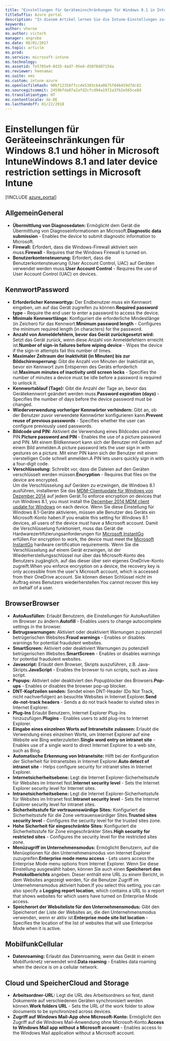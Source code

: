 ```yaml
---
title: "Einstellungen für Geräteeinschränkungen für Windows 8.1 in Intune"
titleSuffix: Azure portal
description: "In diesem Artikel lernen Sie die Intune-Einstellungen zur Steuerung von Geräteeinstellungen und -funktionen auf Windows 8.1-Geräten kennen."
keywords: 
author: vhorne
ms.author: victorh
manager: angrobe
ms.date: 08/01/2017
ms.topic: article
ms.prod: 
ms.service: microsoft-intune
ms.technology: 
ms.assetid: fe5785e9-8d35-4ad7-95e8-d50f8d87154a
ms.reviewer: heenamac
ms.suite: ems
ms.custom: intune-azure
ms.openlocfilehash: 90bf12356ffccde5303c64a0675f046459d7dc82
ms.sourcegitcommit: 2459bfda07a2afd2cfcd94a1972a3fb2e565ce8d
ms.translationtype: HT
ms.contentlocale: de-DE
ms.lasthandoff: 01/22/2018
---
```

# <a name="windows-81-and-later-device-restriction-settings-in-microsoft-intune"></a><span data-ttu-id="27a4f-103">Einstellungen für Geräteeinschränkungen für Windows 8.1 und höher in Microsoft Intune</span><span class="sxs-lookup"><span data-stu-id="27a4f-103">Windows 8.1 and later device restriction settings in Microsoft Intune</span></span>

[!INCLUDE [azure_portal](./includes/azure_portal.md)]

## <a name="general"></a><span data-ttu-id="27a4f-104">Allgemein</span><span class="sxs-lookup"><span data-stu-id="27a4f-104">General</span></span>

-   <span data-ttu-id="27a4f-105">**Übermittlung von Diagnosedaten:** Ermöglicht dem Gerät die Übermittlung von Diagnoseinformationen an Microsoft.</span><span class="sxs-lookup"><span data-stu-id="27a4f-105">**Diagnostic data submission** - Enables the device to submit diagnostic information to Microsoft.</span></span>
-   <span data-ttu-id="27a4f-106">**Firewall:** Erfordert, dass die Windows-Firewall aktiviert sein muss.</span><span class="sxs-lookup"><span data-stu-id="27a4f-106">**Firewall** - Requires that the Windows Firewall is turned on.</span></span>
-   <span data-ttu-id="27a4f-107">**Benutzerkontensteuerung:** Erfordert, dass die Benutzerkontensteuerung (User Account Control, UAC) auf Geräten verwendet werden muss.</span><span class="sxs-lookup"><span data-stu-id="27a4f-107">**User Account Control** - Requires the use of User Account Control (UAC) on devices.</span></span>

## <a name="password"></a><span data-ttu-id="27a4f-108">Kennwort</span><span class="sxs-lookup"><span data-stu-id="27a4f-108">Password</span></span>
-   <span data-ttu-id="27a4f-109">**Erforderlicher Kennworttyp:** Der Endbenutzer muss ein Kennwort eingeben, um auf das Gerät zugreifen zu können.</span><span class="sxs-lookup"><span data-stu-id="27a4f-109">**Required password type** - Require the end user to enter a password to access the device.</span></span>
-   <span data-ttu-id="27a4f-110">**Minimale Kennwortlänge:** Konfiguriert die erforderliche Mindestlänge (in Zeichen) für das Kennwort.</span><span class="sxs-lookup"><span data-stu-id="27a4f-110">**Minimum password length** - Configures the minimum required length (in characters) for the password.</span></span>
-   <span data-ttu-id="27a4f-111">**Anzahl von Anmeldefehlern, bevor das Gerät zurückgesetzt wird:** Setzt das Gerät zurück, wenn diese Anzahl von Anmeldefehlern erreicht ist.</span><span class="sxs-lookup"><span data-stu-id="27a4f-111">**Number of sign-in failures before wiping device** - Wipes the device if the sign-in attempts fail this number of times.</span></span>
-   <span data-ttu-id="27a4f-112">**Maximaler Zeitraum der Inaktivität (in Minuten) bis zur Bildschirmsperrung:** Gibt die Anzahl von Minuten der Inaktivität an, bevor ein Kennwort zum Entsperren des Geräts erforderlich ist.</span><span class="sxs-lookup"><span data-stu-id="27a4f-112">**Maximum minutes of inactivity until screen locks** - Specifies the number of minutes a device must be idle before a password is required to unlock it.</span></span>
-   <span data-ttu-id="27a4f-113">**Kennwortablauf (Tage):** Gibt die Anzahl der Tage an, bevor das Gerätekennwort geändert werden muss.</span><span class="sxs-lookup"><span data-stu-id="27a4f-113">**Password expiration (days)** - Specifies the number of days before the device password must be changed.</span></span>
-   <span data-ttu-id="27a4f-114">**Wiederverwendung vorheriger Kennwörter verhindern:** Gibt an, ob der Benutzer zuvor verwendete Kennwörter konfigurieren kann.</span><span class="sxs-lookup"><span data-stu-id="27a4f-114">**Prevent reuse of previous passwords** - Specifies whether the user can configure previously used passwords.</span></span>
-   <span data-ttu-id="27a4f-115">**Bildcode und PIN:** Aktiviert die Verwendung eines Bildcodes und einer PIN.</span><span class="sxs-lookup"><span data-stu-id="27a4f-115">**Picture password and PIN** - Enables the use of a picture password and PIN.</span></span> <span data-ttu-id="27a4f-116">Mit einem Bildkennwort kann sich der Benutzer mit Gesten auf einem Bild anmelden.</span><span class="sxs-lookup"><span data-stu-id="27a4f-116">A picture password lets the user sign in with gestures on a picture.</span></span> <span data-ttu-id="27a4f-117">Mit einer PIN kann sich der Benutzer mit einem vierstelligen Code schnell anmelden.</span><span class="sxs-lookup"><span data-stu-id="27a4f-117">A PIN lets users quickly sign in with a four-digit code.</span></span>
-   <span data-ttu-id="27a4f-118">**Verschlüsselung:** Schreibt vor, dass die Dateien auf den Geräten verschlüsselt werden müssen.</span><span class="sxs-lookup"><span data-stu-id="27a4f-118">**Encryption** - Requires that files on the device are encrypted.</span></span><br><span data-ttu-id="27a4f-119">Um die Verschlüsselung auf Geräten zu erzwingen, die Windows 8.1 ausführen, installieren Sie das [MDM-Clientupdate für Windows von Dezember 2014](https://support.microsoft.com/kb/3013816) auf jedem Gerät.</span><span class="sxs-lookup"><span data-stu-id="27a4f-119">To enforce encryption on devices that run Windows 8.1, you must install the [December 2014 MDM client update for Windows](https://support.microsoft.com/kb/3013816) on each device.</span></span>
<span data-ttu-id="27a4f-120">Wenn Sie diese Einstellung für Windows 8.1-Geräte aktivieren, müssen alle Benutzer des Geräts ein Microsoft-Konto haben.</span><span class="sxs-lookup"><span data-stu-id="27a4f-120">If you enable this setting for Windows 8.1 devices, all users of the device must have a Microsoft account.</span></span>
<span data-ttu-id="27a4f-121">Damit die Verschlüsselung funktioniert, muss das Gerät die Hardwarezertifizierungsanforderungen für [Microsoft InstantGo](https://blogs.windows.com/windowsexperience/2014/06/19/instantgo-a-better-way-to-sleep/#IBHULcTfI4PokO8X.97) erfüllen.</span><span class="sxs-lookup"><span data-stu-id="27a4f-121">For encryption to work, the device must meet the [Microsoft InstantGo](https://blogs.windows.com/windowsexperience/2014/06/19/instantgo-a-better-way-to-sleep/#IBHULcTfI4PokO8X.97) hardware certification requirements.</span></span>
<span data-ttu-id="27a4f-122">Wenn Sie die Verschlüsselung auf einem Gerät erzwingen, ist der Wiederherstellungsschlüssel nur über das Microsoft-Konto des Benutzers zugänglich, auf das dieser über sein eigenes OneDrive-Konto zugreift.</span><span class="sxs-lookup"><span data-stu-id="27a4f-122">When you enforce encryption on a device, the recovery key is only accessible from the user's Microsoft account, which is accessed from their OneDrive account.</span></span> <span data-ttu-id="27a4f-123">Sie können diesen Schlüssel nicht im Auftrag eines Benutzers wiederherstellen.</span><span class="sxs-lookup"><span data-stu-id="27a4f-123">You cannot recover this key on behalf of a user.</span></span>     



## <a name="browser"></a><span data-ttu-id="27a4f-124">Browser</span><span class="sxs-lookup"><span data-stu-id="27a4f-124">Browser</span></span>
-   <span data-ttu-id="27a4f-125">**AutoAusfüllen:** Erlaubt Benutzern, die Einstellungen für AutoAusfüllen im Browser zu ändern.</span><span class="sxs-lookup"><span data-stu-id="27a4f-125">**Autofill** - Enables users to change autocomplete settings in the browser.</span></span>
-   <span data-ttu-id="27a4f-126">**Betrugswarnungen:** Aktiviert oder deaktiviert Warnungen zu potenziell betrügerischen Websites.</span><span class="sxs-lookup"><span data-stu-id="27a4f-126">**Fraud warnings** - Enables or disables warnings for potential fraudulent websites.</span></span>
-   <span data-ttu-id="27a4f-127">**SmartScreen:** Aktiviert oder deaktiviert Warnungen zu potenziell betrügerischen Websites.</span><span class="sxs-lookup"><span data-stu-id="27a4f-127">**SmartScreen** - Enables or disables warnings for potential fraudulent websites.</span></span>
-   <span data-ttu-id="27a4f-128">**Javascript:** Erlaubt dem Browser, Skripts auszuführen, z.B. Java-Skripts.</span><span class="sxs-lookup"><span data-stu-id="27a4f-128">**JavaScript** - Enables the browser to run scripts, such as Java script.</span></span>
-   <span data-ttu-id="27a4f-129">**Popups:** Aktiviert oder deaktiviert den Popupblocker des Browsers.</span><span class="sxs-lookup"><span data-stu-id="27a4f-129">**Pop-ups** - Enables or disables the browser pop-up blocker.</span></span>
-   <span data-ttu-id="27a4f-130">**DNT-Kopfzeilen senden:** Sendet einen DNT-Header (Do Not Track, nicht nachverfolgen) an besuchte Websites in Internet Explorer.</span><span class="sxs-lookup"><span data-stu-id="27a4f-130">**Send do-not-track headers** - Sends a do not track header to visited sites in Internet Explorer.</span></span>
-   <span data-ttu-id="27a4f-131">**Plug-Ins** Erlaubt Benutzern, Internet Explorer Plug-Ins hinzuzufügen.</span><span class="sxs-lookup"><span data-stu-id="27a4f-131">**Plugins** - Enables users to add plug-ins to Internet Explorer.</span></span>
-   <span data-ttu-id="27a4f-132">**Eingabe eines einzelnen Worts auf Intranetsite zulassen:** Erlaubt die Verwendung eines einzelnen Worts, um Internet Explorer auf eine Website wie Bing weiterzuleiten.</span><span class="sxs-lookup"><span data-stu-id="27a4f-132">**Single word entry on intranet site** - Enables use of a single word to direct Internet Explorer to a web site, such as Bing.</span></span>
-   <span data-ttu-id="27a4f-133">**Automatische Erkennung von Intranetsite:** Hilft bei der Konfiguration der Sicherheit für Intranetsites in Internet Explorer.</span><span class="sxs-lookup"><span data-stu-id="27a4f-133">**Auto detect of intranet site** - Helps configure security for intranet sites in Internet Explorer.</span></span>
-   <span data-ttu-id="27a4f-134">**Internetsicherheitsebene:** Legt die Internet Explorer-Sicherheitsstufe für Websites im Internet fest.</span><span class="sxs-lookup"><span data-stu-id="27a4f-134">**Internet security level** - Sets the Internet Explorer security level for Internet sites.</span></span>
-   <span data-ttu-id="27a4f-135">**Intranetsicherheitsebene:** Legt die Internet Explorer-Sicherheitsstufe für Websites im Intranet fest.</span><span class="sxs-lookup"><span data-stu-id="27a4f-135">**Intranet security level** - Sets the Internet Explorer security level for intranet sites.</span></span>
-   <span data-ttu-id="27a4f-136">**Sicherheitsstufe für vertrauenswürdige Sites:** Konfiguriert die Sicherheitsstufe für die Zone vertrauenswürdiger Sites.</span><span class="sxs-lookup"><span data-stu-id="27a4f-136">**Trusted sites security level** - Configures the security level for the trusted sites zone.</span></span>
-   <span data-ttu-id="27a4f-137">**Hohe Sicherheit für eingeschränkte Sites:** Konfiguriert die Sicherheitsstufe für Zone eingeschränkter Sites.</span><span class="sxs-lookup"><span data-stu-id="27a4f-137">**High security for restricted sites** - Configures the security level for the restricted sites zone.</span></span>
-   <span data-ttu-id="27a4f-138">**Menüzugriff im Unternehmensmodus:** Ermöglicht Benutzern, auf die Menüoptionen für den Unternehmensmodus von Internet Explorer zuzugreifen.</span><span class="sxs-lookup"><span data-stu-id="27a4f-138">**Enterprise mode menu access** - Lets users access the Enterprise Mode menu options from Internet Explorer.</span></span>
<span data-ttu-id="27a4f-139">Wenn Sie diese Einstellung ausgewählt haben, können Sie auch einen **Speicherort des Protokollberichts** angeben. Dieser enthält eine URL zu einem Bericht, in dem Websites angezeigt werden, für die Benutzer Zugriff im Unternehmensmodus aktiviert haben.</span><span class="sxs-lookup"><span data-stu-id="27a4f-139">If you select this setting, you can also specify a **Logging report location**, which contains a URL to a report that shows websites for which users have turned on Enterprise Mode access.</span></span>
-   <span data-ttu-id="27a4f-140">**Speicherort der Websiteliste für den Unternehmensmodus:** Gibt den Speicherort der Liste der Websites an, die den Unternehmensmodus verwenden, wenn er aktiv ist.</span><span class="sxs-lookup"><span data-stu-id="27a4f-140">**Enterprise mode site list location** - Specifies the location of the list of websites that will use Enterprise Mode when it is active.</span></span>

## <a name="cellular"></a><span data-ttu-id="27a4f-141">Mobilfunk</span><span class="sxs-lookup"><span data-stu-id="27a4f-141">Cellular</span></span>
-   <span data-ttu-id="27a4f-142">**Datenroaming:** Erlaubt das Datenroaming, wenn das Gerät in einem Mobilfunknetz verwendet wird.</span><span class="sxs-lookup"><span data-stu-id="27a4f-142">**Data roaming** - Enables data roaming when the device is on a cellular network.</span></span>

## <a name="cloud-and-storage"></a><span data-ttu-id="27a4f-143">Cloud und Speicher</span><span class="sxs-lookup"><span data-stu-id="27a4f-143">Cloud and Storage</span></span>
-   <span data-ttu-id="27a4f-144">**Arbeitsordner-URL:** Legt die URL des Arbeitsordners so fest, damit Dokumente auf verschiedenen Geräten synchronisiert werden können.</span><span class="sxs-lookup"><span data-stu-id="27a4f-144">**Work folders URL** - Sets the URL of the work folder to allow documents to be synchronized across devices.</span></span>
-   <span data-ttu-id="27a4f-145">**Zugriff auf Windows Mail-App ohne Microsoft-Konto:** Ermöglicht den Zugriff auf die Windows Mail-Anwendung ohne Microsoft-Konto.</span><span class="sxs-lookup"><span data-stu-id="27a4f-145">**Access to Windows Mail app without a Microsoft account** - Enables access to the Windows Mail application without a Microsoft account.</span></span>    
